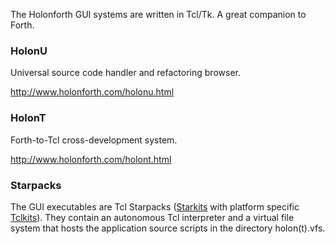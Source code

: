 The Holonforth GUI systems are written in Tcl/Tk. A great companion to Forth. 

### HolonU
Universal source code handler and refactoring browser.

http://www.holonforth.com/holonu.html

### HolonT
Forth-to-Tcl cross-development system.

http://www.holonforth.com/holont.html

### Starpacks
The GUI executables are Tcl Starpacks ([Starkits](http://equi4.com/starkit/) with platform specific [Tclkits](http://equi4.com/tclkit/index.html)). They contain an autonomous Tcl interpreter and a virtual file system that hosts the application source scripts in the directory holon(t).vfs. 





